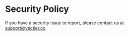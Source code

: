 # Security Policy

If you have a security issue to report, please contact us at [support@vectier.co](mailto:support@vectier.co).
